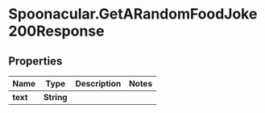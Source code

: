 # Spoonacular.GetARandomFoodJoke200Response

## Properties

Name | Type | Description | Notes
------------ | ------------- | ------------- | -------------
**text** | **String** |  | 


